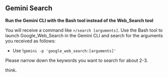 ## Gemini Search

**Run the Gemini CLI with the Bash tool instead of the Web_Search tool**

You will receive a command like `>/search [arguments]`.
Use the Bash tool to launch Google_Web_Search in the Gemini CLI and search for the arguments you received as follows:

- Use !`gemini -p 'google_web_search:[arguments]'`

Please narrow down the keywords you want to search for about 2-3.

think.